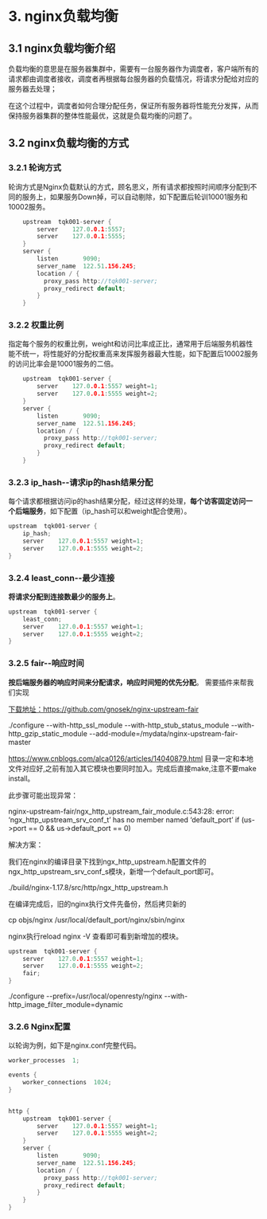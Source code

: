 # 3. nginx负载均衡

## 3.1 nginx负载均衡介绍

负载均衡的意思是在服务器集群中，需要有一台服务器作为调度者，客户端所有的请求都由调度者接收，调度者再根据每台服务器的负载情况，将请求分配给对应的服务器去处理；

在这个过程中，调度者如何合理分配任务，保证所有服务器将性能充分发挥，从而保持服务器集群的整体性能最优，这就是负载均衡的问题了。

## 3.2 nginx负载均衡的方式 

### 3.2.1 轮询方式      

轮询方式是Nginx负载默认的方式，顾名思义，所有请求都按照时间顺序分配到不同的服务上，如果服务Down掉，可以自动剔除，如下配置后轮训10001服务和10002服务。

```cpp
    upstream  tqk001-server {
        server    127.0.0.1:5557;
        server    127.0.0.1:5555;
    }
    server {
        listen       9090;
        server_name  122.51.156.245;
        location / {
          proxy_pass http://tqk001-server;
          proxy_redirect default;
        }
    }

```

### 3.2.2 权重比例

指定每个服务的权重比例，weight和访问比率成正比，通常用于后端服务机器性能不统一，将性能好的分配权重高来发挥服务器最大性能，如下配置后10002服务的访问比率会是10001服务的二倍。



```cpp
    upstream  tqk001-server {
        server    127.0.0.1:5557 weight=1;
        server    127.0.0.1:5555 weight=2;
    }
    server {
        listen       9090;
        server_name  122.51.156.245;
        location / {
          proxy_pass http://tqk001-server;
          proxy_redirect default;
        }
    }
```

### 3.2.3 ip_hash--请求ip的hash结果分配

每个请求都根据访问ip的hash结果分配，经过这样的处理，**每个访客固定访问一个后端服务**，如下配置（ip_hash可以和weight配合使用）。

```cpp
upstream  tqk001-server {
    ip_hash; 
    server    127.0.0.1:5557 weight=1;
    server    127.0.0.1:5555 weight=2;
}
```

### 3.2.4 least_conn--最少连接

**将请求分配到连接数最少的服务上**。

```cpp
upstream  tqk001-server {
    least_conn;
    server    127.0.0.1:5557 weight=1;
    server    127.0.0.1:5555 weight=2;
}
```

### 3.2.5 fair--响应时间

**按后端服务器的响应时间来分配请求，响应时间短的优先分配**。 需要插件来帮我们实现  

<a title="" href='https://github.com/gnosek/nginx-upstream-fair'>下载地址：https://github.com/gnosek/nginx-upstream-fair</a>

 ./configure --with-http_ssl_module --with-http_stub_status_module  --with-http_gzip_static_module  --add-module=/mydata/nginx-upstream-fair-master

 https://www.cnblogs.com/alca0126/articles/14040879.html
目录一定和本地文件对应好,之前有加入其它模块也要同时加入。完成后直接make,注意不要make install。

此步骤可能出现异常：

nginx-upstream-fair/ngx_http_upstream_fair_module.c:543:28: error: ‘ngx_http_upstream_srv_conf_t’ has no member named ‘default_port’ if (us->port == 0 && us->default_port == 0) 

解决方案：

我们在nginx的编译目录下找到ngx_http_upstream.h配置文件的ngx_http_upstream_srv_conf_s模块，新增一个default_port即可。

./build/nginx-1.17.8/src/http/ngx_http_upstream.h

在编译完成后，旧的nginx执行文件先备份，然后拷贝新的

cp objs/nginx /usr/local/default_port/nginx/sbin/nginx

nginx执行reload   nginx -V 查看即可看到新增加的模块。
```cpp
upstream  tqk001-server {
    server    127.0.0.1:5557 weight=1;
    server    127.0.0.1:5555 weight=2;
    fair;  
}
```


./configure   --prefix=/usr/local/openresty/nginx  --with-http_image_filter_module=dynamic
### 3.2.6 Nginx配置

以轮询为例，如下是nginx.conf完整代码。

```cpp
worker_processes  1;

events {
    worker_connections  1024;
}


http {
    upstream  tqk001-server {
        server    127.0.0.1:5557 weight=1;
        server    127.0.0.1:5555 weight=2;
    }
    server {
        listen       9090;
        server_name  122.51.156.245;
        location / {
          proxy_pass http://tqk001-server;
          proxy_redirect default;
        }
    }
}
```

